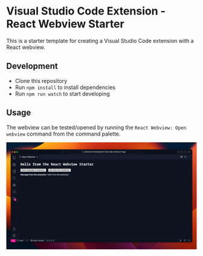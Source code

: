 # Visual Studio Code Extension - React Webview Starter

This is a starter template for creating a Visual Studio Code extension with a React webview.

## Development

- Clone this repository
- Run `npm install` to install dependencies
- Run `npm run watch` to start developing

## Usage

The webview can be tested/opened by running the `React Webview: Open webview` command from the command palette.

![](./assets/webview.png)